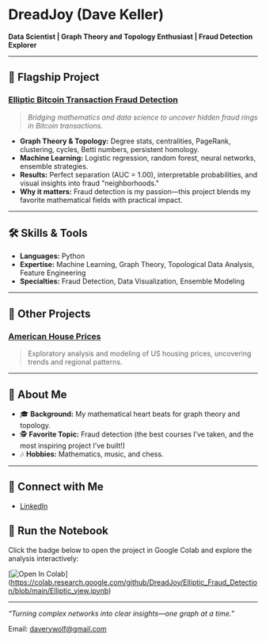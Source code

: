 # DreadJoy (Dave Keller)

**Data Scientist | Graph Theory and Topology Enthusiast | Fraud Detection Explorer**

---

## 🚩 Flagship Project

### [Elliptic Bitcoin Transaction Fraud Detection](https://github.com/DreadJoy/Elliptic_Bitcoin_Fraud_Detection)

> _Bridging mathematics and data science to uncover hidden fraud rings in Bitcoin transactions._

- **Graph Theory & Topology:** Degree stats, centralities, PageRank, clustering, cycles, Betti numbers, persistent homology.
- **Machine Learning:** Logistic regression, random forest, neural networks, ensemble strategies.
- **Results:** Perfect separation (AUC = 1.00), interpretable probabilities, and visual insights into fraud "neighborhoods."
- **Why it matters:** Fraud detection is my passion—this project blends my favorite mathematical fields with practical impact.

---

## 🛠️ Skills & Tools
- **Languages:** Python
- **Expertise:** Machine Learning, Graph Theory, Topological Data Analysis, Feature Engineering
- **Specialties:** Fraud Detection, Data Visualization, Ensemble Modeling

---

## 📂 Other Projects

### [American House Prices](https://github.com/DreadJoy/American_House_Prices)
> Exploratory analysis and modeling of US housing prices, uncovering trends and regional patterns.

---

## 🎵 About Me

- 🎓 **Background:** My mathematical heart beats for graph theory and topology.
- 🕵️ **Favorite Topic:** Fraud detection (the best courses I’ve taken, and the most inspiring project I’ve built!)
- 🎶 **Hobbies:** Mathematics, music, and chess.

---

## 🔗 Connect with Me

- [LinkedIn](https://www.linkedin.com/in/david-keller-b76753265/)

## 🚀 Run the Notebook

Click the badge below to open the project in Google Colab and explore the analysis interactively:

[![Open In Colab](https://colab.research.google.com/assets/colab-badge.svg)]
(https://colab.research.google.com/github/DreadJoy/Elliptic_Fraud_Detection/blob/main/Elliptic_view.ipynb)


---

*“Turning complex networks into clear insights—one graph at a time.”*

Email: daverywolf@gmail.com

